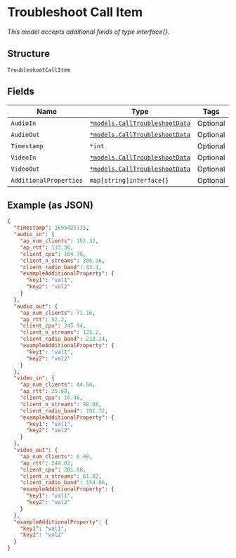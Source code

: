 
# Troubleshoot Call Item

*This model accepts additional fields of type interface{}.*

## Structure

`TroubleshootCallItem`

## Fields

| Name | Type | Tags | Description |
|  --- | --- | --- | --- |
| `AudioIn` | [`*models.CallTroubleshootData`](../../doc/models/call-troubleshoot-data.md) | Optional | - |
| `AudioOut` | [`*models.CallTroubleshootData`](../../doc/models/call-troubleshoot-data.md) | Optional | - |
| `Timestamp` | `*int` | Optional | - |
| `VideoIn` | [`*models.CallTroubleshootData`](../../doc/models/call-troubleshoot-data.md) | Optional | - |
| `VideoOut` | [`*models.CallTroubleshootData`](../../doc/models/call-troubleshoot-data.md) | Optional | - |
| `AdditionalProperties` | `map[string]interface{}` | Optional | - |

## Example (as JSON)

```json
{
  "timestamp": 1695425115,
  "audio_in": {
    "ap_num_clients": 152.32,
    "ap_rtt": 133.36,
    "client_cpu": 164.78,
    "client_n_streams": 206.36,
    "client_radio_band": 43.4,
    "exampleAdditionalProperty": {
      "key1": "val1",
      "key2": "val2"
    }
  },
  "audio_out": {
    "ap_num_clients": 71.16,
    "ap_rtt": 52.2,
    "client_cpu": 245.94,
    "client_n_streams": 125.2,
    "client_radio_band": 218.24,
    "exampleAdditionalProperty": {
      "key1": "val1",
      "key2": "val2"
    }
  },
  "video_in": {
    "ap_num_clients": 44.64,
    "ap_rtt": 25.68,
    "client_cpu": 16.46,
    "client_n_streams": 98.68,
    "client_radio_band": 191.72,
    "exampleAdditionalProperty": {
      "key1": "val1",
      "key2": "val2"
    }
  },
  "video_out": {
    "ap_num_clients": 6.98,
    "ap_rtt": 244.02,
    "client_cpu": 201.88,
    "client_n_streams": 61.02,
    "client_radio_band": 154.06,
    "exampleAdditionalProperty": {
      "key1": "val1",
      "key2": "val2"
    }
  },
  "exampleAdditionalProperty": {
    "key1": "val1",
    "key2": "val2"
  }
}
```

